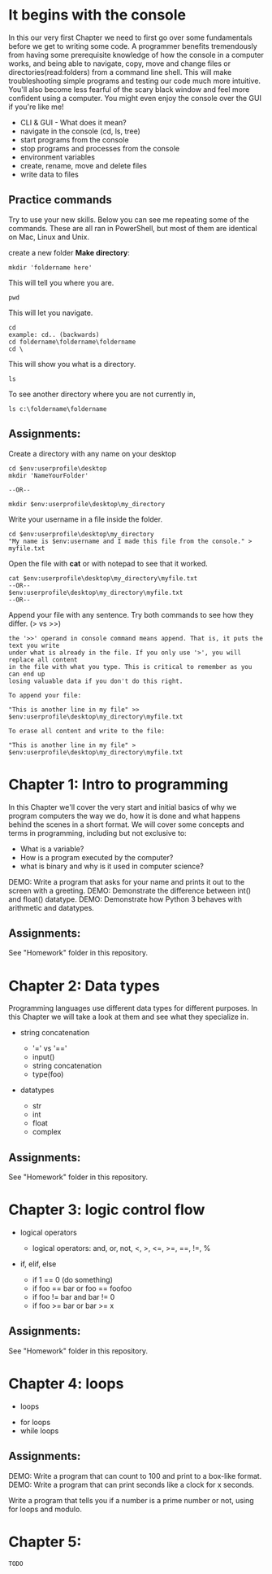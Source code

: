 
# It begins with the console

In this our very first Chapter we need to first go over some fundamentals before
we get to writing some code. A programmer benefits tremendously from having some
prerequisite knowledge of how the console in a computer works, and being able to
navigate, copy, move and change files or directories(read:folders) from a
command line shell. This will make troubleshooting simple programs and testing
our code much more intuitive. You'll also become less fearful of the scary black
window and feel more confident using a computer. You might even enjoy the console
over the GUI if you're like me! 

* CLI & GUI - What does it mean?
* navigate in the console (cd, ls, tree)
* start programs from the console
* stop programs and processes from the console
* environment variables
* create, rename, move and delete files
* write data to files

## Practice commands
Try to use your new skills. Below you can see me repeating some of the commands.
These are all ran in PowerShell, but most of them are identical on Mac, Linux and Unix.

create a new folder **Make directory**:
	
	mkdir 'foldername here'

This will tell you where you are.

	pwd

This will let you navigate. 

	cd
	example: cd.. (backwards)
	cd foldername\foldername\foldername
	cd \ 

This will show you what is a directory. 

	ls

To see another directory where you are not currently in,

	ls c:\foldername\foldername

	
## Assignments:

Create a directory with any name on your desktop
	
	cd $env:userprofile\desktop
	mkdir 'NameYourFolder'

	--OR--

	mkdir $env:userprofile\desktop\my_directory

Write your username in a file inside the folder.
	
	cd $env:userprofile\desktop\my_directory
	"My name is $env:username and I made this file from the console." > myfile.txt

Open the file with **cat** or with notepad to see that it worked.

	cat $env:userprofile\desktop\my_directory\myfile.txt
	--OR--
	$env:userprofile\desktop\my_directory\myfile.txt
	--OR--

Append your file with any sentence. Try both commands to see how they differ. (> vs >>)

	the '>>' operand in console command means append. That is, it puts the text you write
	under what is already in the file. If you only use '>', you will replace all content
	in the file with what you type. This is critical to remember as you can end up
	losing valuable data if you don't do this right. 

	To append your file:

	"This is another line in my file" >> $env:userprofile\desktop\my_directory\myfile.txt

	To erase all content and write to the file:

	"This is another line in my file" > $env:userprofile\desktop\my_directory\myfile.txt


# Chapter 1: Intro to programming
	
In this Chapter we'll cover the very start and initial basics of why we program
computers the way we do, how it is done and what happens behind the scenes in a
short format. We will cover some concepts and terms in programming, including but
not exclusive to: 
   
* What is a variable? 
* How is a program executed by the computer?
* what is binary and why is it used in computer science?

DEMO: Write a program that asks for your name and prints it out to the screen with a greeting.
DEMO: Demonstrate the difference between int() and float() datatype. 
DEMO: Demonstrate how Python 3 behaves with arithmetic and datatypes.


## Assignments:
See "Homework" folder in this repository.


# Chapter 2: Data types

Programming languages use different data types for different purposes.
In this Chapter we will take a look at them and see what they specialize in.

* string concatenation
	- '=' vs '=='
	- input()
	- string concatenation
	- type(foo)

* datatypes
	- str
	- int
	- float
	- complex


## Assignments:
See "Homework" folder in this repository.


# Chapter 3: logic control flow

* logical operators
	- logical operators:
	and, or, not, <, >, <=, >=, ==, !=, %

* if, elif, else
	- if 1 == 0 (do something)
	- if foo == bar or foo == foofoo
	- if foo != bar and bar != 0
	- if foo >= bar or bar >= x

## Assignments:
See "Homework" folder in this repository.


# Chapter 4: loops

* loops
- for loops
- while loops

## Assignments:

DEMO: Write a program that can count to 100 and print to a box-like format.
DEMO: Write a program that can print seconds like a clock for x seconds.

Write a program that tells you if a number is a prime number or not, using for loops and modulo.

# Chapter 5: 

	TODO